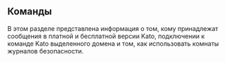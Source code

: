 ## Команды

В этом разделе представлена информация о том, кому принадлежат сообщения в платной и бесплатной версии Kato, подключении к команде Kato выделенного домена и том, как использовать комнаты журналов безопасности.

